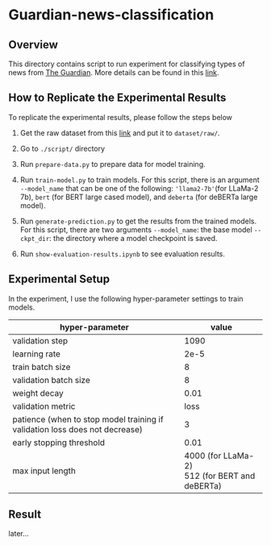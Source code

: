 # Guardian-news-classification

## Overview

This directory contains script to run experiment for classifying types of news from [The Guardian](https://www.theguardian.com/au). More details can be found in this [link](www.tmp.com).

## How to Replicate the Experimental Results

To replicate the experimental results, please follow the steps below
1. Get the raw dataset from this [link](https://drive.google.com/drive/folders/1w_3rMmeEpQlBlHTCqupwSBHxwFoYXsEK?usp=drive_link) and put it to `dataset/raw/`.
2. Go to `./script/` directory
3. Run `prepare-data.py` to prepare data for model training.
4. Run `train-model.py` to train models. For this script, there is an argument `--model_name` that can be one of the following: `'llama2-7b'`(for LLaMa-2 7b), `bert` (for BERT large cased model), and `deberta` (for deBERTa large model).
5. Run `generate-prediction.py` to get the results from the trained models. For this script, there are two arguments
	`--model_name`: the base model
	`--ckpt_dir`: the directory where a model checkpoint is saved.

8. Run `show-evaluation-results.ipynb` to see evaluation results.

## Experimental Setup

In the experiment, I use the following hyper-parameter settings to train models.

|hyper-parameter| value |
|--|--|
| validation step | 1090 |
|learning rate|2e-5|
|train batch size|8|
|validation batch size|8|
|weight decay|0.01|
|validation metric|loss|
|patience (when to stop model training if validation loss does not decrease)|3|
|early stopping threshold|0.01|
|max input length|4000 (for LLaMa-2) <br> 512 (for BERT and deBERTa)|

## Result

later...
